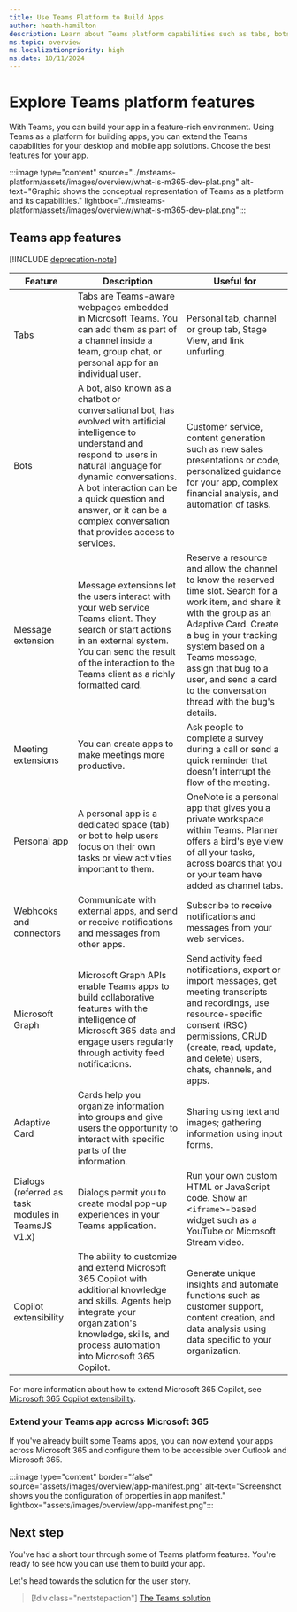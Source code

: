 ```yaml
---
title: Use Teams Platform to Build Apps 
author: heath-hamilton
description: Learn about Teams platform capabilities such as tabs, bots, message extensions, webhooks, connectors, Microsoft Graph, Adaptive Card, and Copilot extensibility.
ms.topic: overview
ms.localizationpriority: high
ms.date: 10/11/2024
---
```


# Explore Teams platform features

With Teams, you can build your app in a feature-rich environment. Using Teams as a platform for building apps, you can extend the Teams capabilities for your desktop and mobile app solutions. Choose the best features for your app.

:::image type="content" source="../msteams-platform/assets/images/overview/what-is-m365-dev-plat.png" alt-text="Graphic shows the conceptual representation of Teams as a platform and its capabilities." lightbox="../msteams-platform/assets/images/overview/what-is-m365-dev-plat.png":::

## Teams app features

[!INCLUDE [deprecation-note](~/includes/deprecation-note.md)]

| Feature | Description | Useful for |
| --- | --- | --- |
|Tabs | Tabs are Teams-aware webpages embedded in Microsoft Teams. You can add them as part of a channel inside a team, group chat, or personal app for an individual user. | Personal tab, channel or group tab, Stage View, and link unfurling. |
| Bots | A bot, also known as a chatbot or conversational bot, has evolved with artificial intelligence to understand and respond to users in natural language for dynamic conversations. A bot interaction can be a quick question and answer, or it can be a complex conversation that provides access to services. | Customer service, content generation such as new sales presentations or code, personalized guidance for your app, complex financial analysis, and automation of tasks. |
| Message extension | Message extensions let the users interact with your web service Teams client. They search or start actions in an external system. You can send the result of the interaction to the Teams client as a richly formatted card. | Reserve a resource and allow the channel to know the reserved time slot. Search for a work item, and share it with the group as an Adaptive Card. Create a bug in your tracking system based on a Teams message, assign that bug to a user, and send a card to the conversation thread with the bug's details. |
| Meeting extensions | You can create apps to make meetings more productive. | Ask people to complete a survey during a call or send a quick reminder that doesn’t interrupt the flow of the meeting. |
| Personal app | A personal app is a dedicated space (tab) or bot to help users focus on their own tasks or view activities important to them. | OneNote is a personal app that gives you a private workspace within Teams. Planner offers a bird's eye view of all your tasks, across boards that you or your team have added as channel tabs. |
| Webhooks and connectors | Communicate with external apps, and send or receive notifications and messages from other apps. | Subscribe to receive notifications and messages from your web services. |
| Microsoft Graph | Microsoft Graph APIs enable Teams apps to build collaborative features with the intelligence of Microsoft 365 data and engage users regularly through activity feed notifications. | Send activity feed notifications, export or import messages, get meeting transcripts and recordings, use resource-specific consent (RSC) permissions, CRUD (create, read, update, and delete) users, chats, channels, and apps. |
| Adaptive Card | Cards help you organize information into groups and give users the opportunity to interact with specific parts of the information. | Sharing using text and images; gathering information using input forms. |
| Dialogs (referred as task modules in TeamsJS v1.x) | Dialogs permit you to create modal pop-up experiences in your Teams application. | Run your own custom HTML or JavaScript code. Show an <`iframe`>-based widget such as a YouTube or Microsoft Stream video. |
| Copilot extensibility | The ability to customize and extend Microsoft 365 Copilot with additional knowledge and skills. Agents help integrate your organization's knowledge, skills, and process automation into Microsoft 365 Copilot. | Generate unique insights and automate functions such as customer support, content creation, and data analysis using data specific to your organization. |

For more information about how to extend Microsoft 365 Copilot, see [Microsoft 365 Copilot extensibility](/microsoft-365-copilot/extensibility/).

### Extend your Teams app across Microsoft 365

If you've already built some Teams apps, you can now extend your apps across Microsoft 365 and configure them to be accessible over Outlook and Microsoft 365.

:::image type="content" border="false" source="assets/images/overview/app-manifest.png" alt-text="Screenshot shows you the configuration of properties in app manifest." lightbox="assets/images/overview/app-manifest.png":::

## Next step

You've had a short tour through some of Teams platform features. You're ready to see how you can use them to build your app.

Let's head towards the solution for the user story.

> [!div class="nextstepaction"]
> [The Teams solution](overview-solution.md)
